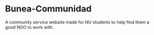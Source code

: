 # Bunea-Communidad
A community service website made for NU students to help find them a good NGO to work with.
